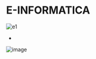 # E-INFORMATICA

![e1](https://github.com/Samuelcruzfelixsales/E-INFORMATICA/assets/163362445/8bcfcfea-d6d2-4798-89c0-49d2cbf3a394)

*
<TITLE> E2 </TITLE
             *
             
![image](https://github.com/Samuelcruzfelixsales/E-INFORMATICA/assets/163362445/c9e23e37-76dc-49d8-808c-985c466e5911)

